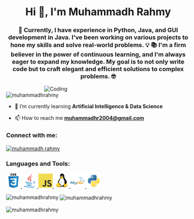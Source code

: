 <h1 align="center">Hi 👋, I'm Muhammadh Rahmy</h1>
<h3 align="center">🌟 Currently, I have experience in Python, Java, and GUI development in Java. I've been working on various projects to hone my skills and solve real-world problems. 💡
📚 I'm a firm believer in the power of continuous learning, and I'm always eager to expand my knowledge. My goal is to not only write code but to craft elegant and efficient solutions to complex problems. 🤓</h3>
<img align="right" alt="Coding" width="400" src="https://cdn.dribbble.com/users/1162077/screenshots/3848914/programmer.gif">


<p align="left"> <img src="https://komarev.com/ghpvc/?username=muhammadhrahmy&label=Profile%20views&color=0e75b6&style=flat" alt="muhammadhrahmy" /> </p>

- 🌱 I’m currently learning **Artificial Intelligence & Data Science**

- 📫 How to reach me **muhammadhr2004@gmail.com**

<h3 align="left">Connect with me:</h3>
<p align="left">
<a href="https://linkedin.com/in/muhammadh rahmy" target="blank"><img align="center" src="https://raw.githubusercontent.com/rahuldkjain/github-profile-readme-generator/master/src/images/icons/Social/linked-in-alt.svg" alt="muhammadh rahmy" height="30" width="40" /></a>
</p>

<h3 align="left">Languages and Tools:</h3>
<p align="left"> <a href="https://www.w3schools.com/css/" target="_blank" rel="noreferrer"> <img src="https://raw.githubusercontent.com/devicons/devicon/master/icons/css3/css3-original-wordmark.svg" alt="css3" width="40" height="40"/> </a> <a href="https://www.java.com" target="_blank" rel="noreferrer"> <img src="https://raw.githubusercontent.com/devicons/devicon/master/icons/java/java-original.svg" alt="java" width="40" height="40"/> </a> <a href="https://developer.mozilla.org/en-US/docs/Web/JavaScript" target="_blank" rel="noreferrer"> <img src="https://raw.githubusercontent.com/devicons/devicon/master/icons/javascript/javascript-original.svg" alt="javascript" width="40" height="40"/> </a> <a href="https://www.linux.org/" target="_blank" rel="noreferrer"> <img src="https://raw.githubusercontent.com/devicons/devicon/master/icons/linux/linux-original.svg" alt="linux" width="40" height="40"/> </a> <a href="https://www.mysql.com/" target="_blank" rel="noreferrer"> <img src="https://raw.githubusercontent.com/devicons/devicon/master/icons/mysql/mysql-original-wordmark.svg" alt="mysql" width="40" height="40"/> </a> <a href="https://www.python.org" target="_blank" rel="noreferrer"> <img src="https://raw.githubusercontent.com/devicons/devicon/master/icons/python/python-original.svg" alt="python" width="40" height="40"/> </a> </p>

<p><img align="left" src="https://github-readme-stats.vercel.app/api/top-langs?username=muhammadhrahmy&show_icons=true&locale=en&layout=compact" alt="muhammadhrahmy" /></p>

<p>&nbsp;<img align="center" src="https://github-readme-stats.vercel.app/api?username=muhammadhrahmy&show_icons=true&locale=en" alt="muhammadhrahmy" /></p>

<p><img align="center" src="https://github-readme-streak-stats.herokuapp.com/?user=muhammadhrahmy&" alt="muhammadhrahmy" /></p>
